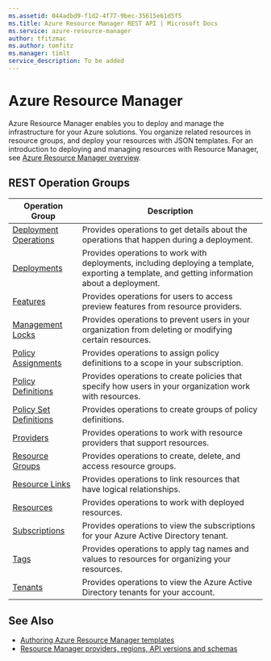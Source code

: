 ```yaml
---
ms.assetid: 044adbd9-f1d2-4f77-9bec-35615e61d5f5
ms.title: Azure Resource Manager REST API | Microsoft Docs
ms.service: azure-resource-manager
author: tfitzmac
ms.author: tomfitz
ms.manager: timlt
service_description: To be added
---
```


# Azure Resource Manager

Azure Resource Manager enables you to deploy and manage the infrastructure for your Azure solutions. You organize related resources in resource groups, and deploy your resources with JSON templates. For an introduction to deploying and managing resources with Resource Manager, see [Azure Resource Manager overview](https://docs.microsoft.com/azure/azure-resource-manager/resource-group-overview).

## REST Operation Groups

| Operation Group                                 | Description |
|-------------------------------------------------|-------------|
| [Deployment Operations](~/docs-ref-autogen/resources/deploymentoperations.yml) | Provides operations to get details about the operations that happen during a deployment. |
| [Deployments](~/docs-ref-autogen/resources/deployments.yml)                    | Provides operations to work with deployments, including deploying a template, exporting a template, and getting information about a deployment. |
| [Features](~/docs-ref-autogen/resources/features.yml)                          | Provides operations for users to access preview features from resource providers. |
| [Management Locks](~/docs-ref-autogen/resources/managementlocks.yml)           | Provides operations to prevent users in your organization from deleting or modifying certain resources. |
| [Policy Assignments](~/docs-ref-autogen/resources/policyassignments.yml)       | Provides operations to assign policy definitions to a scope in your subscription. |
| [Policy Definitions](~/docs-ref-autogen/resources/policydefinitions.yml)       | Provides operations to create policies that specify how users in your organization work with resources. |
| [Policy Set Definitions](~/docs-ref-autogen/resources/policysetdefinitions.yml)       | Provides operations to create groups of policy definitions. |
| [Providers](~/docs-ref-autogen/resources/providers.yml)                        | Provides operations to work with resource providers that support resources. |
| [Resource Groups](~/docs-ref-autogen/resources/resourcegroups.yml)             | Provides operations to create, delete, and access resource groups. |
| [Resource Links](~/docs-ref-autogen/resources/resourcelinks.yml)               | Provides operations to link resources that have logical relationships. |
| [Resources](~/docs-ref-autogen/resources/resources.yml)                        | Provides operations to work with deployed resources. |
| [Subscriptions](~/docs-ref-autogen/resources/subscriptions.yml)                | Provides operations to view the subscriptions for your Azure Active Directory tenant. |
| [Tags](~/docs-ref-autogen/resources/tags.yml)                                  | Provides operations to apply tag names and values to resources for organizing your resources. |
| [Tenants](~/docs-ref-autogen/resources/tenants.yml)                            | Provides operations to view the Azure Active Directory tenants for your account. |


## See Also

- [Authoring Azure Resource Manager templates](https://docs.microsoft.com/azure/resource-group-authoring-templates?toc=%2fazure%2fazure-resource-manager%2ftoc.yml)
- [Resource Manager providers, regions, API versions and schemas](https://docs.microsoft.com/azure/resource-manager-supported-services?toc=%2fazure%2fazure-resource-manager%2ftoc.yml)
